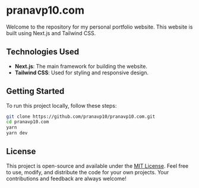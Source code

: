 # pranavp10.com

Welcome to the repository for my personal portfolio website. This website is built using Next.js and Tailwind CSS.

## Technologies Used

- **Next.js**: The main framework for building the website.
- **Tailwind CSS**: Used for styling and responsive design.

## Getting Started

To run this project locally, follow these steps:

   ```bash
   git clone https://github.com/pranavp10/pranavp10.com.git
   cd pranavp10.com
   yarn
   yarn dev
   ```

## License

This project is open-source and available under the [MIT License](LICENSE). Feel free to use, modify, and distribute the code for your own projects. Your contributions and feedback are always welcome!
